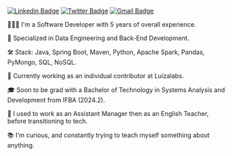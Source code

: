 [![Linkedin Badge](https://img.shields.io/badge/-LinkedIn-blue?style=flat-square&logo=Linkedin&&target=_blanklogoColor=white&link=https://www.linkedin.com/in/vitoremanueldev/)](https://www.linkedin.com/in/vitoremanueldev/)
  [![Twitter Badge](https://img.shields.io/badge/-Twitter-1ca0f1?style=flat-square&labelColor=1ca0f1&target=_blank&logo=twitter&logoColor=white&link=https://twitter.com/vitoremanueldev)](https://twitter.com/vitoremanueldev)
  [![Gmail Badge](https://img.shields.io/badge/-Gmail-c14438?style=flat-square&logo=Gmail&logoColor=white&link=mailto:veslima3@gmail.com.br)](mailto:veslima3@gmail.com.br)
<!--<a href="https://vitoremanueldev.medium.com/" target="_blank"> <img src="https://img.shields.io/badge/medium-black?&style=flat-square&logo=medium&logoColor=white" alt="medium"> </a> -->


🧑🏾‍💻 I'm a Software Developer with 5 years of overall experience.

🧰 Specialized in Data Engineering and Back-End Development.

🛠️ Stack: Java, Spring Boot, Maven, Python, Apache Spark, Pandas, PyMongo, SQL, NoSQL.

🎯 Currently working as an individual contributor at Luizalabs.

🎓 Soon to be grad with a Bachelor of Technology in Systems Analysis and Development from IFBA (2024.2).

💼 I used to work as an Assistant Manager then as an English Teacher, before transitioning to tech.

📚 I'm curious, and constantly trying to teach myself something about anything.


  

